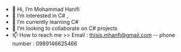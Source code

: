 - 👋 Hi, I’m Mohammad Hanifi
- 👀 I’m interested in C# , 
- 🌱 I’m currently learning C#
- 💞️ I’m looking to collaborate on C# projects
- 📫 How to reach me >> Email : thisis.mhanfi@gmail.com     --  phone number : 0989146625466

<!---
thisismhanifi/thisismhanifi is a ✨ special ✨ repository because its `README.md` (this file) appears on your GitHub profile.
You can click the Preview link to take a look at your changes.
--->
